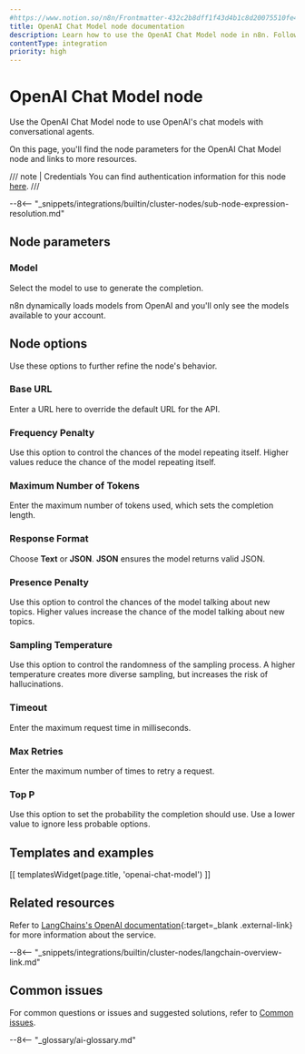 ```yaml
---
#https://www.notion.so/n8n/Frontmatter-432c2b8dff1f43d4b1c8d20075510fe4
title: OpenAI Chat Model node documentation
description: Learn how to use the OpenAI Chat Model node in n8n. Follow technical documentation to integrate OpenAI Chat Model node into your workflows.
contentType: integration
priority: high
---
```


# OpenAI Chat Model node

Use the OpenAI Chat Model node to use OpenAI's chat models with conversational agents.

On this page, you'll find the node parameters for the OpenAI Chat Model node and links to more resources.

/// note | Credentials
You can find authentication information for this node [here](/integrations/builtin/credentials/openai/).
///

--8<-- "_snippets/integrations/builtin/cluster-nodes/sub-node-expression-resolution.md"

## Node parameters

### Model

Select the model to use to generate the completion.

n8n dynamically loads models from OpenAI and you'll only see the models available to your account.

## Node options

Use these options to further refine the node's behavior.

### Base URL

Enter a URL here to override the default URL for the API.

### Frequency Penalty

Use this option to control the chances of the model repeating itself. Higher values reduce the chance of the model repeating itself.

### Maximum Number of Tokens

Enter the maximum number of tokens used, which sets the completion length.

### Response Format

Choose **Text** or **JSON**. **JSON** ensures the model returns valid JSON.

### Presence Penalty

Use this option to control the chances of the model talking about new topics. Higher values increase the chance of the model talking about new topics.

### Sampling Temperature

Use this option to control the randomness of the sampling process. A higher temperature creates more diverse sampling, but increases the risk of hallucinations.

### Timeout

Enter the maximum request time in milliseconds.

### Max Retries

Enter the maximum number of times to retry a request.

### Top P

Use this option to set the probability the completion should use. Use a lower value to ignore less probable options. 

## Templates and examples

<!-- see https://www.notion.so/n8n/Pull-in-templates-for-the-integrations-pages-37c716837b804d30a33b47475f6e3780 -->
[[ templatesWidget(page.title, 'openai-chat-model') ]]

## Related resources

Refer to [LangChains's OpenAI documentation](https://js.langchain.com/docs/integrations/chat/openai/){:target=_blank .external-link} for more information about the service.

--8<-- "_snippets/integrations/builtin/cluster-nodes/langchain-overview-link.md"

## Common issues

For common questions or issues and suggested solutions, refer to [Common issues](/integrations/builtin/cluster-nodes/sub-nodes/n8n-nodes-langchain.lmchatopenai/common-issues/).

--8<-- "_glossary/ai-glossary.md"
